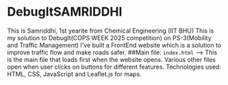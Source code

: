 # DebugItSAMRIDDHI 
This is Samriddhi, 1st yearite from Chemical Engineering (IIT BHU)
This is my solution to DebugIt(COPS WEEK 2025 competition) on PS-3(Mobility and Traffic Management)
I've built a FrontEnd website which is a solution to improve traffic flow and make roads safer.
##Main file:
`index.html` --> This is the main file that loads first when the website opens.
Various other files open when user clicks on buttons for different features.
Technologies used: HTML, CSS, JavaScript and Leaflet.js for maps.


